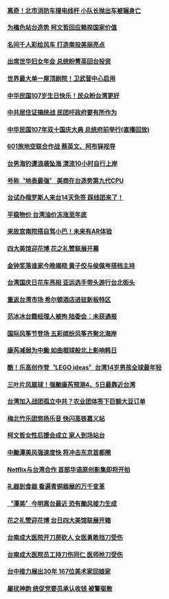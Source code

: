 
#### [离奇！北市消防车撞电线杆 小队长抛出车被辗身亡](../pages/news206/a1395400.md?t=10151025) 

#### [为橘色站台造势 柯文哲回应赖揆国家价值](../pages/news206/a1395348.md?t=10151025) 

#### [名间千人彩绘风车 打造南投美丽亮点](../pages/news206/a1395347.md?t=10151025) 

#### [出席世华妇女年会 总统盼菁英回台投资](../pages/news206/a1395275.md?t=10151025) 

#### [世界最大单一屋顶剧院！卫武营中心启用](../pages/news206/a1395265.md?t=10151025) 

#### [中华民国107岁生日快乐！民众盼台湾更好](../pages/news206/a1394957.md?t=10151025) 

#### [中共居住证搞统战 民团吁政府要有所作为](../pages/news206/a1394955.md?t=10151025) 

#### [中华民国107年双十国庆大典 总统府前举行(直播回放)](../pages/news206/a1394780.md?t=10151025) 

#### [601旅地空联合作战 蔡英文、阿布铎视导](../pages/news206/a1394651.md?t=10151025) 

#### [台男海钓遭浪袭坠海 漂流10小时自行上岸](../pages/news206/a1394632.md?t=10151025) 

#### [号称〝地表最强〞 美商在台造势第九代CPU](../pages/news206/a1394536.md?t=10151025) 

#### [台试办俄罗斯人来台14天免签 踩线团来了！](../pages/news206/a1394533.md?t=10151025) 

#### [平稳物价 台湾油价冻涨至年底](../pages/news206/a1394532.md?t=10151025) 

#### [来故宫南院搭自驾小巴！未来有AR体验](../pages/news206/a1394440.md?t=10151025) 

#### [四大美馆迎花博 花之礼赞联展开幕](../pages/news206/a1394357.md?t=10151025) 

#### [金钟奖落谁家今晚揭晓 黄子佼与侯佩岑搭档主持](../pages/news206/a1394306.md?t=10151025) 

#### [台湾国庆日花车亮相 亚运选手带头游行台北街头](../pages/news206/a1394209.md?t=10151025) 

#### [重返台湾市场 希尔顿酒店进驻新板特区](../pages/news206/a1394182.md?t=10151025) 

#### [范冰冰台籍经理人被拘 陆委会：未获通报](../pages/news206/a1394049.md?t=10151025) 

#### [国际风筝节登场 五彩缤纷风筝齐聚北海岸](../pages/news206/a1393923.md?t=10151025) 

#### [康芮减弱为中颱 如曲棍球般北上影响韩日](../pages/news206/a1393917.md?t=10151025) 

#### [酷！乐高创作登〝LEGO ideas〞台湾14岁男孩全球最年轻](../pages/news206/a1393748.md?t=10151025) 

#### [三叶片风扇球！强颱康芮预测4、5日最靠近台湾](../pages/news206/a1393736.md?t=10151025) 

#### [台湾加入战团孤立中共？农业团体签下巨额大豆订单](../pages/news206/a1393647.md?t=10151025) 

#### [梅北竹乐团悠扬乐音 快闪高铁嘉义站](../pages/news206/a1393613.md?t=10151025) 

#### [柯文哲女性后援会成立 家人到场站台](../pages/news206/a1393542.md?t=10151025) 

#### [中颱潭美风强速度快 将冲击东京首都圈](../pages/news206/a1393534.md?t=10151025) 

#### [Netflix与台湾合作 首部华语原创影集即将开拍](../pages/news206/a1393493.md?t=10151025) 

#### [礼器到食器 看遍青铜器展的万千变革](../pages/news206/a1393474.md?t=10151025) 

#### [〝潭美〞今明离台最近 恐有颱风接力生成](../pages/news206/a1393405.md?t=10151025) 

#### [花之礼赞迎花博 台日四大美馆联展开箱](../pages/news206/a1393349.md?t=10151025) 

#### [台南成大医院开刀房砍人 女医勇敢挡刀受伤](../pages/news206/a1393327.md?t=10151025) 

#### [台南成大医院员工持刀伤同仁 医师抢刀受伤](../pages/news206/a1393322.md?t=10151025) 

#### [台中接力展出30年 167位美术家回娘家](../pages/news206/a1393317.md?t=10151025) 

#### [屡扰神韵 统促党要员承认收钱 被警驱散](../pages/news206/a1393195.md?t=10151025) 


